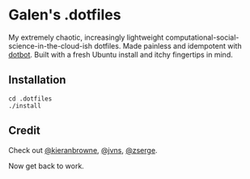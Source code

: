 # Galen's .dotfiles

My extremely chaotic, increasingly lightweight computational-social-science-in-the-cloud-ish dotfiles. Made painless and idempotent with [dotbot](https://github.com/anishathalye/dotbot). Built with a fresh Ubuntu install and itchy fingertips in mind.

## Installation

```shell
cd .dotfiles
./install
```

## Credit

Check out [@kieranbrowne](https://github.com/kieranbrowne/dotfiles), [@jvns](https://github.com/jvns), [@zserge](https://github.com/zserge/dotfiles/).


Now get back to work.
